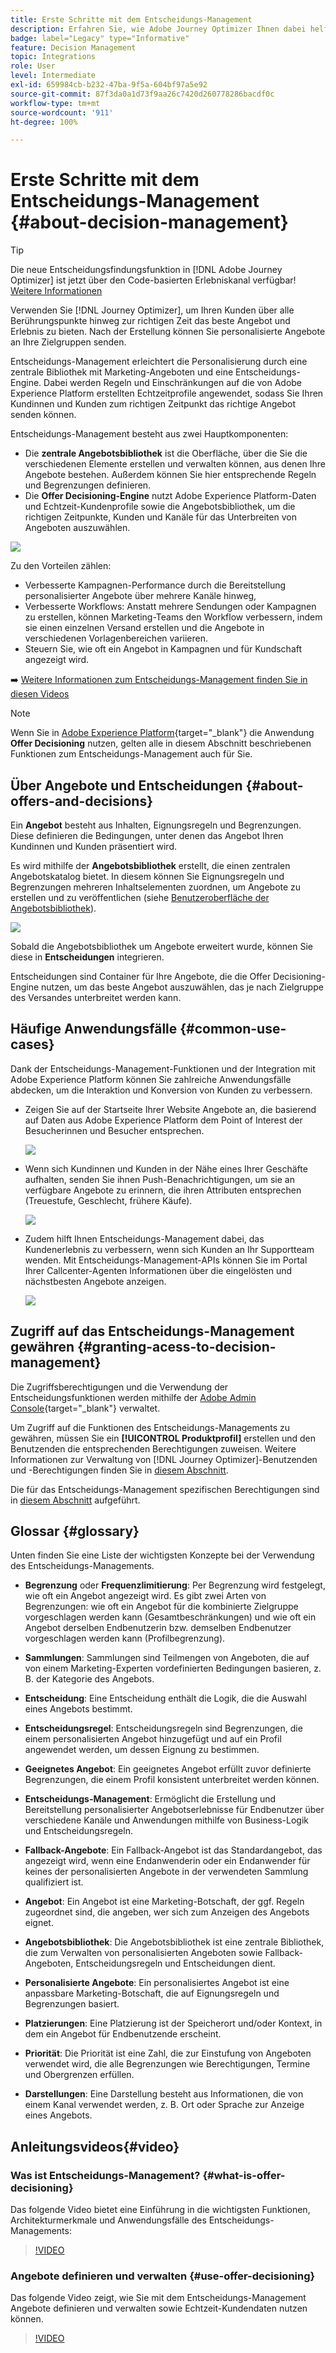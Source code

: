 ```yaml
---
title: Erste Schritte mit dem Entscheidungs-Management
description: Erfahren Sie, wie Adobe Journey Optimizer Ihnen dabei helfen kann, Ihren Kunden das richtige Angebot zum richtigen Zeitpunkt zu senden.
badge: label="Legacy" type="Informative"
feature: Decision Management
topic: Integrations
role: User
level: Intermediate
exl-id: 659984cb-b232-47ba-9f5a-604bf97a5e92
source-git-commit: 87f3da0a1d73f9aa26c7420d260778286bacdf0c
workflow-type: tm+mt
source-wordcount: '911'
ht-degree: 100%

---
```


# Erste Schritte mit dem Entscheidungs-Management {#about-decision-management}

>[!TIP]
>
>Die neue Entscheidungsfindungsfunktion in [!DNL Adobe Journey Optimizer] ist jetzt über den Code-basierten Erlebniskanal verfügbar! [Weitere Informationen](../../experience-decisioning/gs-experience-decisioning.md)

Verwenden Sie [!DNL Journey Optimizer], um Ihren Kunden über alle Berührungspunkte hinweg zur richtigen Zeit das beste Angebot und Erlebnis zu bieten. Nach der Erstellung können Sie personalisierte Angebote an Ihre Zielgruppen senden.

Entscheidungs-Management erleichtert die Personalisierung durch eine zentrale Bibliothek mit Marketing-Angeboten und eine Entscheidungs-Engine. Dabei werden Regeln und Einschränkungen auf die von Adobe Experience Platform erstellten Echtzeitprofile angewendet, sodass Sie Ihren Kundinnen und Kunden zum richtigen Zeitpunkt das richtige Angebot senden können.

Entscheidungs-Management besteht aus zwei Hauptkomponenten:

* Die **zentrale Angebotsbibliothek** ist die Oberfläche, über die Sie die verschiedenen Elemente erstellen und verwalten können, aus denen Ihre Angebote bestehen. Außerdem können Sie hier entsprechende Regeln und Begrenzungen definieren.
* Die **Offer Decisioning-Engine** nutzt Adobe Experience Platform-Daten und Echtzeit-Kundenprofile sowie die Angebotsbibliothek, um die richtigen Zeitpunkte, Kunden und Kanäle für das Unterbreiten von Angeboten auszuwählen.

![](../assets/architecture.png)

Zu den Vorteilen zählen:

* Verbesserte Kampagnen-Performance durch die Bereitstellung personalisierter Angebote über mehrere Kanäle hinweg,
* Verbesserte Workflows: Anstatt mehrere Sendungen oder Kampagnen zu erstellen, können Marketing-Teams den Workflow verbessern, indem sie einen einzelnen Versand erstellen und die Angebote in verschiedenen Vorlagenbereichen variieren.
* Steuern Sie, wie oft ein Angebot in Kampagnen und für Kundschaft angezeigt wird.

➡️ [Weitere Informationen zum Entscheidungs-Management finden Sie in diesen Videos](#video)

>[!NOTE]
>
>Wenn Sie in [Adobe Experience Platform](https://experienceleague.adobe.com/docs/experience-platform/landing/home.html?lang=de){target="_blank"} die Anwendung **Offer Decisioning** nutzen, gelten alle in diesem Abschnitt beschriebenen Funktionen zum Entscheidungs-Management auch für Sie.

## Über Angebote und Entscheidungen {#about-offers-and-decisions}

Ein **Angebot** besteht aus Inhalten, Eignungsregeln und Begrenzungen. Diese definieren die Bedingungen, unter denen das Angebot Ihren Kundinnen und Kunden präsentiert wird.

Es wird mithilfe der **Angebotsbibliothek** erstellt, die einen zentralen Angebotskatalog bietet. In diesem können Sie Eignungsregeln und Begrenzungen mehreren Inhaltselementen zuordnen, um Angebote zu erstellen und zu veröffentlichen (siehe [Benutzeroberfläche der Angebotsbibliothek](../get-started/user-interface.md)).

![](../assets/offer_structure.png)

Sobald die Angebotsbibliothek um Angebote erweitert wurde, können Sie diese in **Entscheidungen** integrieren.

Entscheidungen sind Container für Ihre Angebote, die die Offer Decisioning-Engine nutzen, um das beste Angebot auszuwählen, das je nach Zielgruppe des Versandes unterbreitet werden kann.

## Häufige Anwendungsfälle {#common-use-cases}

Dank der Entscheidungs-Management-Funktionen und der Integration mit Adobe Experience Platform können Sie zahlreiche Anwendungsfälle abdecken, um die Interaktion und Konversion von Kunden zu verbessern.

* Zeigen Sie auf der Startseite Ihrer Website Angebote an, die basierend auf Daten aus Adobe Experience Platform dem Point of Interest der Besucherinnen und Besucher entsprechen.

  ![](../assets/website.png)

* Wenn sich Kundinnen und Kunden in der Nähe eines Ihrer Geschäfte aufhalten, senden Sie ihnen Push-Benachrichtigungen, um sie an verfügbare Angebote zu erinnern, die ihren Attributen entsprechen (Treuestufe, Geschlecht, frühere Käufe).

  ![](../assets/push_sample.png)

* Zudem hilft Ihnen Entscheidungs-Management dabei, das Kundenerlebnis zu verbessern, wenn sich Kunden an Ihr Supportteam wenden. Mit Entscheidungs-Management-APIs können Sie im Portal Ihrer Callcenter-Agenten Informationen über die eingelösten und nächstbesten Angebote anzeigen.

  ![](../../assets/do-not-localize/call-center.png)

## Zugriff auf das Entscheidungs-Management gewähren {#granting-acess-to-decision-management}

Die Zugriffsberechtigungen und die Verwendung der Entscheidungsfunktionen werden mithilfe der [Adobe Admin Console](https://helpx.adobe.com/de/enterprise/managing/user-guide.html){target="_blank"} verwaltet.

Um Zugriff auf die Funktionen des Entscheidungs-Managements zu gewähren, müssen Sie ein **[!UICONTROL Produktprofil]** erstellen und den Benutzenden die entsprechenden Berechtigungen zuweisen. Weitere Informationen zur Verwaltung von [!DNL Journey Optimizer]-Benutzenden und -Berechtigungen finden Sie in [diesem Abschnitt](../../administration/permissions.md).

Die für das Entscheidungs-Management spezifischen Berechtigungen sind in [diesem Abschnitt](../../administration/high-low-permissions.md#decisions-permissions) aufgeführt.

## Glossar {#glossary}

Unten finden Sie eine Liste der wichtigsten Konzepte bei der Verwendung des Entscheidungs-Managements.

* **Begrenzung** oder **Frequenzlimitierung**: Per Begrenzung wird festgelegt, wie oft ein Angebot angezeigt wird. Es gibt zwei Arten von Begrenzungen: wie oft ein Angebot für die kombinierte Zielgruppe vorgeschlagen werden kann (Gesamtbeschränkungen) und wie oft ein Angebot derselben Endbenutzerin bzw. demselben Endbenutzer vorgeschlagen werden kann (Profilbegrenzung).

* **Sammlungen**: Sammlungen sind Teilmengen von Angeboten, die auf von einem Marketing-Experten vordefinierten Bedingungen basieren, z. B. der Kategorie des Angebots.

* **Entscheidung**: Eine Entscheidung enthält die Logik, die die Auswahl eines Angebots bestimmt.

* **Entscheidungsregel**: Entscheidungsregeln sind Begrenzungen, die einem personalisierten Angebot hinzugefügt und auf ein Profil angewendet werden, um dessen Eignung zu bestimmen.

* **Geeignetes Angebot**: Ein geeignetes Angebot erfüllt zuvor definierte Begrenzungen, die einem Profil konsistent unterbreitet werden können.

* **Entscheidungs-Management**: Ermöglicht die Erstellung und Bereitstellung personalisierter Angebotserlebnisse für Endbenutzer über verschiedene Kanäle und Anwendungen mithilfe von Business-Logik und Entscheidungsregeln.

* **Fallback-Angebote**: Ein Fallback-Angebot ist das Standardangebot, das angezeigt wird, wenn eine Endanwenderin oder ein Endanwender für keines der personalisierten Angebote in der verwendeten Sammlung qualifiziert ist.

* **Angebot**: Ein Angebot ist eine Marketing-Botschaft, der ggf. Regeln zugeordnet sind, die angeben, wer sich zum Anzeigen des Angebots eignet.

* **Angebotsbibliothek**: Die Angebotsbibliothek ist eine zentrale Bibliothek, die zum Verwalten von personalisierten Angeboten sowie Fallback-Angeboten, Entscheidungsregeln und Entscheidungen dient.

* **Personalisierte Angebote**: Ein personalisiertes Angebot ist eine anpassbare Marketing-Botschaft, die auf Eignungsregeln und Begrenzungen basiert.

* **Platzierungen**: Eine Platzierung ist der Speicherort und/oder Kontext, in dem ein Angebot für Endbenutzende erscheint.

* **Priorität**: Die Priorität ist eine Zahl, die zur Einstufung von Angeboten verwendet wird, die alle Begrenzungen wie Berechtigungen, Termine und Obergrenzen erfüllen.

* **Darstellungen**: Eine Darstellung besteht aus Informationen, die von einem Kanal verwendet werden, z. B. Ort oder Sprache zur Anzeige eines Angebots.

## Anleitungsvideos{#video}

### Was ist Entscheidungs-Management? {#what-is-offer-decisioning}

Das folgende Video bietet eine Einführung in die wichtigsten Funktionen, Architekturmerkmale und Anwendungsfälle des Entscheidungs-Managements:

>[!VIDEO](https://video.tv.adobe.com/v/340413?quality=12&learn=on&captions=ger)

### Angebote definieren und verwalten {#use-offer-decisioning}

Das folgende Video zeigt, wie Sie mit dem Entscheidungs-Management Angebote definieren und verwalten sowie Echtzeit-Kundendaten nutzen können.

>[!VIDEO](https://video.tv.adobe.com/v/340351?quality=12&learn=on&captions=ger)


